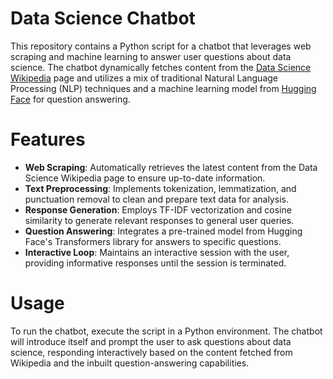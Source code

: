 # Data Science Chatbot
This repository contains a Python script for a chatbot that leverages web scraping and machine learning to answer user questions about data science. The chatbot dynamically fetches content from the [Data Science Wikipedia](https://en.wikipedia.org/wiki/Data_science) page and utilizes a mix of traditional Natural Language Processing (NLP) techniques and a machine learning model from [Hugging Face](https://huggingface.co/distilbert/distilbert-base-cased-distilled-squad) for question answering.

# Features
- **Web Scraping**: Automatically retrieves the latest content from the Data Science Wikipedia page to ensure up-to-date information.
- **Text Preprocessing**: Implements tokenization, lemmatization, and punctuation removal to clean and prepare text data for analysis.
- **Response Generation**: Employs TF-IDF vectorization and cosine similarity to generate relevant responses to general user queries.
- **Question Answering**: Integrates a pre-trained model from Hugging Face's Transformers library for answers to specific questions.
- **Interactive Loop**: Maintains an interactive session with the user, providing informative responses until the session is terminated.

# Usage
To run the chatbot, execute the script in a Python environment. The chatbot will introduce itself and prompt the user to ask questions about data science, responding interactively based on the content fetched from Wikipedia and the inbuilt question-answering capabilities.
